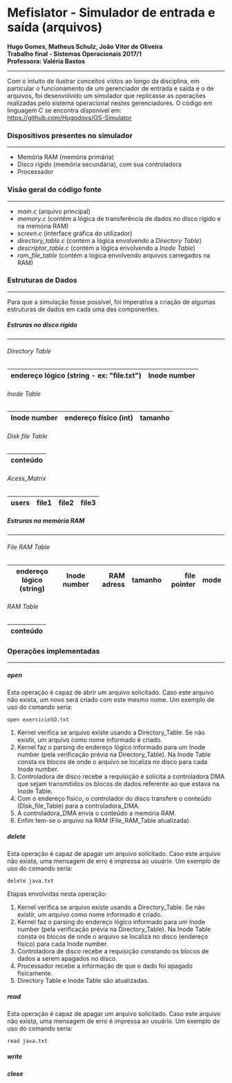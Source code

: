 # Mefislator - Simulador de entrada e saída (arquivos)

**Hugo Gomes, Matheus Schulz, João Vitor de Oliveira**<br>
**Trabalho final - Sistemas Operacionais 2017/1**<br>
**Professora: Valéria Bastos**<br>
** **

Com o intuito de ilustrar conceitos vistos ao longo da disciplina, em particular o funcionamento de um gerenciador de entrada e saída e o de arquivos, foi desenvolvido um simulador que replicasse as operações realizadas pelo sistema operacional nestes gerenciadores. O código em linguagem C se encontra disponível em: <br>
https://github.com/Hugodovs/OS-Simulator

### Dispositivos presentes no simulador
** **

  - Memória RAM (memória primária)
  - Disco rígido (memória secundária), com sua controladora
  - Processador

### Visão geral do código fonte
** **

  - *main.c* (arquivo principal)
  - *memory.c* (contém a lógica de transferência de dados no disco rígido e na memória RAM)
  - *screen.c* (interface gráfica do utilizador)
  - *directory_table.c* (contém a lógica envolvendo a *Directory Table*)
  - *descriptor_table.c* (contém a lógica envolvendo a *Inode Table*)
  - *ram_file_table* (contém a lógica envolvendo arquivos carregados na RAM)

### Estruturas de Dados
** **
Para que a simulação fosse possível, foi imperativa a criação de algumas estruturas de dados em cada uma das componentes.


##### Estruras no disco rígido
****
###### Directory Table
|endereço lógico (string - ex: "file.txt")| Inode number|
| ------------- |:-------------:|

###### Inode Table
|Inode number | endereço físico (int) | tamanho |
| ------------- |:-------------:|-------------:|

###### Disk file Table
|conteúdo|
| ------------- |

###### Acess_Matrix
|users | file1 | file2 | file3 |
| ------------- |:-------------:|-------------:|-------------:|
##### Estruras na memória RAM
****
###### File RAM Table
|endereço lógico (string) | Inode number | RAM adress | tamanho | file pointer | mode | 
| ------------- |:-------------:|-------------:|-------------:|-------------:|-------------:|
###### RAM Table
|conteúdo | 
| ------------- |

### Operações implementadas
****


##### open
Esta operação é capaz de abrir um arquivo solicitado. Caso este arquivo não exista, um novo será criado com este mesmo nome. Um exemplo de uso do comando seria:
```
open exercicioSO.txt
```
1. Kernel verifica se arquivo existe usando a Directory_Table. Se não existir, um arquivo como nome informado é criado.
2. Kernel faz o parsing do endereço lógico informado para um Inode number (pela verificação prévia na Directory_Table). Na Inode Table consta os blocos de onde o arquivo se localiza no disco para cada Inode number. 
2. Controladora de disco recebe a requisição e solicita a controladora DMA que sejam transmitidos os blocos de dados referente ao que estava na Inode Table.
3. Com o endereço físico, o controlador do disco transfere o conteúdo (Disk_file_Table) para a  controladora_DMA.
4. A controladora_DMA envia o conteúdo a memória RAM.
5. Enfim tem-se o arquivo na RAM (File_RAM_Table atualizada).




##### delete
Esta operação é capaz de apagar um arquivo solicitado. Caso este arquivo não exista, uma mensagem de erro é impressa ao usuário. Um exemplo de uso do comando seria:
```
delete java.txt
```

Etapas envolvidas nesta operação:
1. Kernel verifica se arquivo existe usando a Directory_Table. Se não existir, um arquivo como nome informado é criado.
2. Kernel faz o parsing do endereço lógico informado para um Inode number (pela verificação prévia na Directory_Table). Na Inode Table consta os blocos de onde o arquivo se localiza no disco (endereço físico) para cada Inode number.
3. Controladora de disco recebe a requisição constando os blocos de dados a serem apagados no disco.
4. Processador recebe a informação de que o dado foi apagado fisicamente.
5. Directory Table  e Inode Table são atualizadas.


##### read
Esta operação é capaz de apagar um arquivo solicitado. Caso este arquivo não exista, uma mensagem de erro é impressa ao usuário. Um exemplo de uso do comando seria:
```
read java.txt 
```
##### write

##### close






